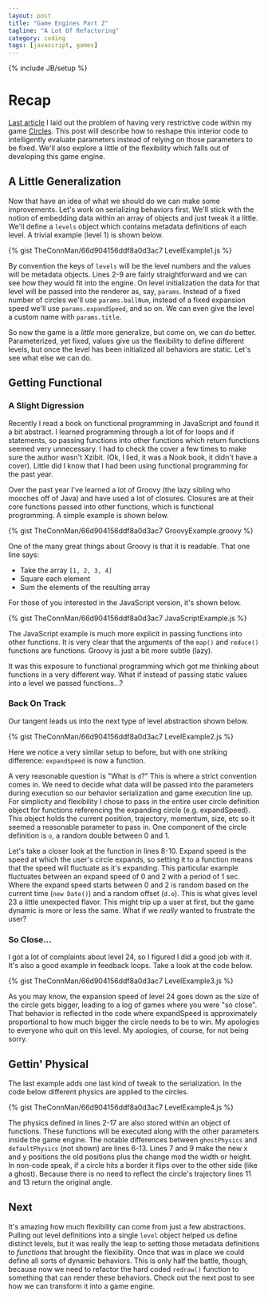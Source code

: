 ```yaml
---
layout: post
title: "Game Engines Part 2"
tagline: "A Lot Of Refactoring"
category: coding
tags: [javascript, games]
---
```

{% include JB/setup %}

# Recap

[Last article](/coding/2014/07/02/game-engines-part-1) I laid out the problem of having very restrictive code within my game [Circles](/Circles). This post will describe how to reshape this interior code to intelligently evaluate parameters instead of relying on those parameters to be fixed. We'll also explore a little of the flexibility which falls out of developing this game engine.

##  A Little Generalization

Now that have an idea of what we should do we can make some improvements. Let's work on serializing behaviors first. We'll stick with the notion of embedding data within an array of objects and just tweak it a little. We'll define a `levels` object which contains metadata definitions of each level. A trivial example (level 1) is shown below.

{% gist TheConnMan/66d904156ddf8a0d3ac7 LevelExample1.js %}

By convention the keys of `levels` will be the level numbers and the values will be metadata objects. Lines 2-9 are fairly straightforward and we can see how they would fit into the engine. On level initialization the data for that level will be passed into the renderer as, say, `params`. Instead of a fixed number of circles we'll use `params.ballNum`, instead of a fixed expansion speed we'll use `params.expandSpeed`, and so on. We can even give the level a custom name with `params.title`.

So now the game is a *little* more generalize, but come on, we can do better. Parameterized, yet fixed, values give us the flexibility to define different levels, but once the level has been initialized all behaviors are static. Let's see what else we can do.

## Getting Functional

### A Slight Digression

Recently I read a book on functional programming in JavaScript and found it a bit abstract. I learned programming through a lot of for loops and if statements, so passing functions into other functions which return functions seemed very unnecessary. I had to check the cover a few times to make sure the author wasn't Xzibit. (Ok, I lied, it was a Nook book, it didn't have a cover). Little did I know that I had been using functional programming for the past year.

Over the past year I've learned a lot of Groovy (the lazy sibling who mooches off of Java) and have used a lot of closures. Closures are at their core functions passed into other functions, which is functional programming. A simple example is shown below.

{% gist TheConnMan/66d904156ddf8a0d3ac7 GroovyExample.groovy %}

One of the many great things about Groovy is that it is readable. That one line says:
- Take the array `[1, 2, 3, 4]`
- Square each element
- Sum the elements of the resulting array

For those of you interested in the JavaScript version, it's shown below.

{% gist TheConnMan/66d904156ddf8a0d3ac7 JavaScriptExample.js %}

The JavaScript example is much more explicit in passing functions into other functions. It is very clear that the arguments of the `map()` and `reduce()` functions are functions. Groovy is just a bit more subtle (lazy).

It was this exposure to functional programming which got me thinking about functions in a very different way. What if instead of passing static values into a level we passed functions...?

### Back On Track

Our tangent leads us into the next type of level abstraction shown below.

{% gist TheConnMan/66d904156ddf8a0d3ac7 LevelExample2.js %}

Here we notice a very similar setup to before, but with one striking difference: `expandSpeed` is now a function.

A very reasonable question is "What is `d`?" This is where a strict convention comes in. We need to decide what data will be passed into the parameters during execution so our behavior serialization and game execution line up. For simplicity and flexibility I chose to pass in the entire user circle definition object for functions referencing the expanding circle (e.g. expandSpeed). This object holds the current position, trajectory, momentum, size, etc so it seemed a reasonable parameter to pass in. One component of the circle definition is `o`, a random double between 0 and 1.

Let's take a closer look at the function in lines 8-10. Expand speed is the speed at which the user's circle expands, so setting it to a function means that the speed will fluctuate as it's expanding. This particular example fluctuates between an expand speed of 0 and 2 with a period of 1 sec. Where the expand speed starts between 0 and 2 is random based on the current time (`new Date()`) and a random offset (`d.o`). This is what gives level 23 a little unexpected flavor. This might trip up a user at first, but the game dynamic is more or less the same. What if we *really* wanted to frustrate the user?

### So Close...

I got a lot of complaints about level 24, so I figured I did a good job with it. It's also a good example in feedback loops. Take a look at the code below.

{% gist TheConnMan/66d904156ddf8a0d3ac7 LevelExample3.js %}

As you may know, the expansion speed of level 24 goes down as the size of the circle gets bigger, leading to a log of games where you were "so close". That behavior is reflected in the code where expandSpeed is approximately proportional to how much bigger the circle needs to be to win. My apologies to everyone who quit on this level. My apologies, of course, for not being sorry.

## Gettin' Physical

The last example adds one last kind of tweak to the serialization. In the code below different physics are applied to the circles.

{% gist TheConnMan/66d904156ddf8a0d3ac7 LevelExample4.js %}

The physics defined in lines 2-17 are also stored within an object of functions. These functions will be executed along with the other parameters inside the game engine. The notable differences between `ghostPhysics` and `defaultPhysics` (not shown) are lines 6-13. Lines 7 and 9 make the new x and y positions the old positions plus the change mod the width or height. In non-code speak, if a circle hits a border it flips over to the other side (like a ghost). Because there is no need to reflect the circle's trajectory lines 11 and 13 return the original angle.

## Next

It's amazing how much flexibility can come from just a few abstractions. Pulling out level definitions into a single `level` object helped us define distinct levels, but it was really the leap to setting those metadata definitions to *functions* that brought the flexibility. Once that was in place we could define all sorts of dynamic behaviors. This is only half the battle, though, because now we need to refactor the hard coded `redraw()` function to something that can render these behaviors. Check out the next post to see how we can transform it into a game engine.